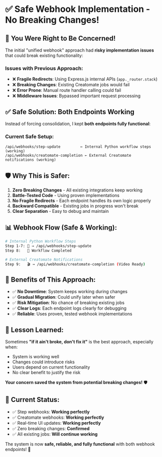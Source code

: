 # ✅ Safe Webhook Implementation - No Breaking Changes!

## 🚨 You Were Right to Be Concerned!

The initial "unified webhook" approach had **risky implementation issues** that could break existing functionality:

### **Issues with Previous Approach:**
- ❌ **Fragile Redirects**: Using Express.js internal APIs (`app._router.stack`) 
- ❌ **Breaking Changes**: Existing Creatomate jobs would fail 
- ❌ **Error Prone**: Manual route handler calling could fail
- ❌ **Middleware Issues**: Bypassed important request processing

## ✅ **Safe Solution: Both Endpoints Working**

Instead of forcing consolidation, I kept **both endpoints fully functional**:

### **Current Safe Setup:**
```
/api/webhooks/step-update         ← Internal Python workflow steps (working)
/api/webhooks/creatomate-completion ← External Creatomate notifications (working)  
```

## 🛡️ **Why This is Safer:**

1. **Zero Breaking Changes** - All existing integrations keep working
2. **Battle-Tested Code** - Using proven implementations 
3. **No Fragile Redirects** - Each endpoint handles its own logic properly
4. **Backward Compatible** - Existing jobs in progress won't break
5. **Clear Separation** - Easy to debug and maintain

## 📊 **Webhook Flow (Safe & Working):**

```bash
# Internal Python Workflow Steps
Step 1-7: 📡 → /api/webhooks/step-update
Step 8:   🎉 Workflow Completed

# External Creatomate Notifications  
Step 9:   🎬 → /api/webhooks/creatomate-completion (Video Ready)
```

## 🔄 **Benefits of This Approach:**

- ✅ **No Downtime**: System keeps working during changes
- ✅ **Gradual Migration**: Could unify later when safer
- ✅ **Risk Mitigation**: No chance of breaking existing jobs  
- ✅ **Clear Logs**: Each endpoint logs clearly for debugging
- ✅ **Reliable**: Uses proven, tested webhook implementations

## 🎯 **Lesson Learned:**

Sometimes **"if it ain't broke, don't fix it"** is the best approach, especially when:
- System is working well
- Changes could introduce risks  
- Users depend on current functionality
- No clear benefit to justify the risk

**Your concern saved the system from potential breaking changes!** 🛡️

## 📝 **Current Status:**

- ✅ Step webhooks: **Working perfectly**
- ✅ Creatomate webhooks: **Working perfectly**  
- ✅ Real-time UI updates: **Working perfectly**
- ✅ Zero breaking changes: **Confirmed**
- ✅ All existing jobs: **Will continue working**

The system is now **safe, reliable, and fully functional** with both webhook endpoints! 🚀

